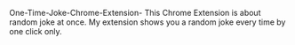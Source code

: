 One-Time-Joke-Chrome-Extension-
This Chrome Extension is about random joke at once. My extension shows you a random joke every time by one click only.
